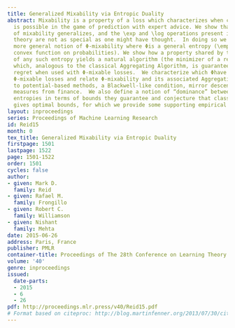 ```yaml
---
title: Generalized Mixability via Entropic Duality
abstract: Mixability is a property of a loss which characterizes when constant regret
  is possible in the game of prediction with expert advice. We show that a key property
  of mixability generalizes, and the \exp and \log operations present in the usual
  theory are not as special as one might have thought.  In doing so we introduce a
  more general notion of Φ-mixability where Φis a general entropy (\emphi.e., any
  convex function on probabilities). We show how a property shared by the convex dual
  of any such entropy yields a natural algorithm (the minimizer of a regret bound)
  which, analogous to the classical Aggregating Algorithm, is guaranteed a constant
  regret when used with Φ-mixable losses.  We characterize which Φhave non-trivial
  Φ-mixable losses and relate Φ-mixability and its associated Aggregating Algorithm
  to potential-based methods, a Blackwell-like condition, mirror descent, and risk
  measures from finance.  We also define a notion of “dominance” between different
  entropies in terms of bounds they guarantee and conjecture that classical mixability
  gives optimal bounds, for which we provide some supporting empirical evidence.
layout: inproceedings
series: Proceedings of Machine Learning Research
id: Reid15
month: 0
tex_title: Generalized Mixability via Entropic Duality
firstpage: 1501
lastpage: 1522
page: 1501-1522
order: 1501
cycles: false
author:
- given: Mark D.
  family: Reid
- given: Rafael M.
  family: Frongillo
- given: Robert C.
  family: Williamson
- given: Nishant
  family: Mehta
date: 2015-06-26
address: Paris, France
publisher: PMLR
container-title: Proceedings of The 28th Conference on Learning Theory
volume: '40'
genre: inproceedings
issued:
  date-parts:
  - 2015
  - 6
  - 26
pdf: http://proceedings.mlr.press/v40/Reid15.pdf
# Format based on citeproc: http://blog.martinfenner.org/2013/07/30/citeproc-yaml-for-bibliographies/
---
```


